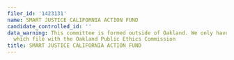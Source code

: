 ```yaml
---
filer_id: '1423131'
name: SMART JUSTICE CALIFORNIA ACTION FUND
candidate_controlled_id: ''
data_warning: This committee is formed outside of Oakland. We only have data on committees
  which file with the Oakland Public Ethics Commission
title: SMART JUSTICE CALIFORNIA ACTION FUND
---
```

